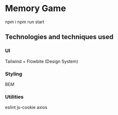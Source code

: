 # Memory Game

npm i
npm run start

## Technologies and techniques used

### UI

Tailwind + Flowbite (Design System)

### Styling

BEM

### Utilities

eslint
js-cookie
axios
